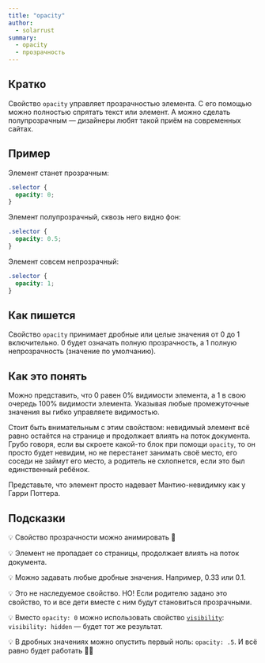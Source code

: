 ```yaml
---
title: "opacity"
author:
  - solarrust
summary:
  - opacity
  - прозрачность
---
```


## Кратко

Свойство `opacity` управляет прозрачностью элемента. С его помощью можно полностью спрятать текст или элемент. А можно сделать полупрозрачным — дизайнеры любят такой приём на современных сайтах.

## Пример

Элемент станет прозрачным:

```css
.selector {
  opacity: 0;
}
```

Элемент полупрозрачный, сквозь него видно фон:

```css
.selector {
  opacity: 0.5;
}
```

Элемент совсем непрозрачный:

```css
.selector {
  opacity: 1;
}
```

## Как пишется

Свойство `opacity` принимает дробные или целые значения от 0 до 1 включительно. 0 будет означать полную прозрачность, а 1 полную непрозрачность (значение по умолчанию).

## Как это понять

Можно представить, что 0 равен 0% видимости элемента, а 1 в свою очередь 100% видимости элемента. Указывая любые промежуточные значения вы гибко управляете видимостью.

Стоит быть внимательным с этим свойством: невидимый элемент всё равно остаётся на странице и продолжает влиять на поток документа. Грубо говоря, если вы скроете какой-то блок при помощи `opacity`, то он просто будет невидим, но не перестанет занимать своё место, его соседи не займут его место, а родитель не схлопнется, если это был единственный ребёнок.

Представьте, что элемент просто надевает Мантию-невидимку как у Гарри Поттера.

## Подсказки

💡 Свойство прозрачности можно анимировать 🎉

💡 Элемент не пропадает со страницы, продолжает влиять на поток документа.

💡 Можно задавать любые дробные значения. Например, 0.33 или 0.1.

💡 Это не наследуемое свойство. НО! Если родителю задано это свойство, то и все дети вместе с ним будут становиться прозрачными.

💡 Вместо `opacity: 0` можно использовать свойство [`visibility`](/css/doka/visibilty): `visibility: hidden` — будет тот же результат.

💡 В дробных значениях можно опустить первый ноль: `opacity: .5`. И всё равно будет работать 🧙‍♀️
